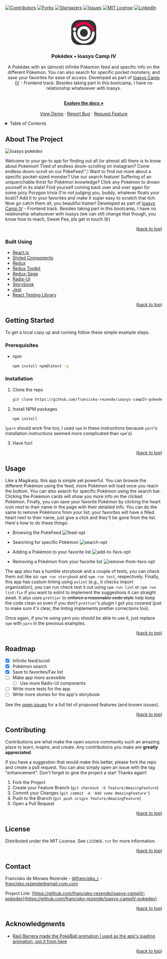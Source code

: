 <div id="top"></div>
<!--
*** Thanks for checking out the Best-README-Template. If you have a suggestion
*** that would make this better, please fork the repo and create a pull request
*** or simply open an issue with the tag "enhancement".
*** Don't forget to give the project a star!
*** Thanks again! Now go create something AMAZING! :D
-->

<!-- PROJECT SHIELDS -->
<!--
*** I'm using markdown "reference style" links for readability.
*** Reference links are enclosed in brackets [ ] instead of parentheses ( ).
*** See the bottom of this document for the declaration of the reference variables
*** for contributors-url, forks-url, etc. This is an optional, concise syntax you may use.
*** https://www.markdownguide.org/basic-syntax/#reference-style-links
-->

[![Contributors][contributors-shield]][contributors-url]
[![Forks][forks-shield]][forks-url]
[![Stargazers][stars-shield]][stars-url]
[![Issues][issues-shield]][issues-url]
[![MIT License][license-shield]][license-url]
[![LinkedIn][linkedin-shield]][linkedin-url]

<!-- PROJECT LOGO -->
<br />
<div align="center">
  <a href="https://github.com/francisko-rezende/ioasys-campIV-pokedex">
    <img src="public/favicon.svg" alt="Logo" width="80" height="80">
  </a>

<h3 align="center">Pokédex • Ioasys Camp IV</h3>

 <p align="center">
 A Pokédex with an (almost) infinite Pókemon feed and specific info on the different Pókemon. You can also search for specific pocket monsters, and save your favorites for ease of access. Developed as part of <a href="https://camp.ioasys.com.br/">Ioasys Camp IV</a> - Frontend track. Besides taking part in this bootcamp, I have no relationship whatsoever with Ioasys.
 </p>
  <p align="center">
    <br />
    <a href="https://github.com/francisko-rezende/ioasys-campIV-pokedex"><strong>Explore the docs »</strong></a>
    <br />
    <br />
    <a href="https://github.com/francisko-rezende/ioasys-campIV-pokedex">View Demo</a>
    ·
    <a href="https://github.com/francisko-rezende/ioasys-campIV-pokedex/issues">Report Bug</a>
    ·
    <a href="https://github.com/francisko-rezende/ioasys-campIV-pokedex/issues">Request Feature</a>
  </p>
</div>

<!-- TABLE OF CONTENTS -->
<details>
  <summary>Table of Contents</summary>
  <ol>
    <li>
      <a href="#about-the-project">About The Project</a>
      <ul>
        <li><a href="#built-with">Built With</a></li>
      </ul>
    </li>
    <li>
      <a href="#getting-started">Getting Started</a>
      <ul>
        <li><a href="#prerequisites">Prerequisites</a></li>
        <li><a href="#installation">Installation</a></li>
      </ul>
    </li>
    <li><a href="#usage">Usage</a></li>
    <li><a href="#roadmap">Roadmap</a></li>
    <li><a href="#contributing">Contributing</a></li>
    <li><a href="#license">License</a></li>
    <li><a href="#contact">Contact</a></li>
    <li><a href="#acknowledgments">Acknowledgments</a></li>
  </ol>
</details>

<!-- ABOUT THE PROJECT -->

## About The Project

![Ioasys pokédex](https://user-images.githubusercontent.com/39991049/156233316-4e6e29bc-a92b-4ff9-b930-f4a1d4bd615a.png)


Welcome to your go-to app for finding out all (or almost all) there is to know about Pokémon! Tired of endless doom-scrolling on Instagram? Come endless doom-scroll on our PókeFeed™,! Want to find out more about a specific pocket-sized monster? Use our search feature! Suffering of an unquenchable thirst for Pokémon knowledge? Click any Pokémon to drown yourself in its stats! Find yourself coming back over and over again for some juicy Porygon trivia (I'm not judging you, buddy, whatever floats your boat)? Add it to your favorites and make it super easy to scratch that itch. Now go catch them all, you beautiful trainer! Developed as part of [Ioasys Camp IV](https://camp.ioasys.com.br/) - Frontend track. Besides taking part in this bootcamp, I have no relationship whatsoever with Ioasys (we can still change that though, you know how to reach, Sweet Pea, pls get in touch :cry:)


<p align="right">(<a href="#top">back to top</a>)</p>

### Built Using

- [React.js](https://reactjs.org/)
- [Styled Components](https://styled-components.com/)
- [Redux](https://redux.js.org/)
- [Redux Toolkit](https://redux-toolkit.js.org/)
- [Redux-Saga](https://redux-saga.js.org/)
- [Radix-UI](https://www.radix-ui.com/)
- [Storybook](https://storybook.js.org/)
- [Jest](https://jestjs.io/)
- [React Testing Library](https://testing-library.com/)


<p align="right">(<a href="#top">back to top</a>)</p>

<!-- GETTING STARTED -->

## Getting Started

To get a local copy up and running follow these simple example steps.

### Prerequisites

- npm
  ```sh
  npm install npm@latest -g
  ```

### Installation

1. Clone the repo
   ```sh
   git clone https://github.com/francisko-rezende/ioasys-campIV-pokedex.git
   ```
2. Install NPM packages
   ```sh
   npm install
   ```
(`yarn` should work fine too, I used `npm` in these instructions because `yarn`'s installation instructions seemed more complicated than `npm`'s)

3. Have fun!

<p align="right">(<a href="#top">back to top</a>)</p>

<!-- USAGE EXAMPLES -->

## Usage

Like a Magikarp, this app is simple yet powerful. You can browse the different Pokémon using the feed, more Pokémon will load once you reach the bottom. You can also search for specific Pokémon using the search bar. Clicking the Pokémon cards will show you more info on the clicked Pokémon. Finally, you can save your favorite Pokémon by clicking the heart icon next to their name in the page with their detailed info. You can do the same to remove Pokémons from your list; your favorites will have a filled heart next to their name, just give a click and they'll be gone from the list. Here's how to do these things:

- Browsing the PokéFeed
![feed-opt](https://user-images.githubusercontent.com/39991049/156229767-bcaf7ab9-a639-466e-8a57-06896e93f39e.gif)

- Searching for specific Pokémon
![search-opt](https://user-images.githubusercontent.com/39991049/156229782-b777ce36-350a-4348-a5ca-32c08b27ea76.gif)

- Adding a Pokémon to your favorite list
![add-to-favs-opt](https://user-images.githubusercontent.com/39991049/156229789-5bcc1930-4890-4e76-8a5f-3ce2d2dcf526.gif)

- Removing a Pokémon from your favorite list
![remove-from-favs-opt](https://user-images.githubusercontent.com/39991049/156229803-2112379b-4f5e-47cf-9c4f-f6ac7f4cc428.gif)

The app also has a humble storybook and a couple of tests, you can check them out like so: `npm run storybook` and `npm run test`, respectively. Finally, this app has custom linting using `eslint` (e.g., it checks import organization), you can run check test it out using `npm run lint` or `npm run lint:fix` if you want to eslint to implement the suggestions it can straight await. It also uses `prettier` to ~~enforce a reasonable code style~~ help keep the code clean so even if you don't `prettier`'s plugin I got you covered (just to make sure it's clear, the linting implements prettier corrections too).

Once again, if you're using yarn you should be able to use it, just replace `npm` with `yarn` in the previous examples.

<p align="right">(<a href="#top">back to top</a>)</p>

<!-- ROADMAP -->

## Roadmap

- [x] Infinite feed/scroll
- [x] Pokémon search
- [x] Save to favorites/Fav list
- [ ] Make app more acessible
  - [ ] Use more Radix-UI components
- [ ] Write more tests for the app
- [ ] Write more stories for the app's storybook

See the [open issues](https://github.com/francisko-rezende/ioasys-campIV-pokedex/issues) for a full list of proposed features (and known issues).

<p align="right">(<a href="#top">back to top</a>)</p>

<!-- CONTRIBUTING -->

## Contributing

Contributions are what make the open source community such an amazing place to learn, inspire, and create. Any contributions you make are **greatly appreciated**.

If you have a suggestion that would make this better, please fork the repo and create a pull request. You can also simply open an issue with the tag "enhancement".
Don't forget to give the project a star! Thanks again!

1. Fork the Project
2. Create your Feature Branch (`git checkout -b feature/AmazingFeature`)
3. Commit your Changes (`git commit -m 'Add some AmazingFeature'`)
4. Push to the Branch (`git push origin feature/AmazingFeature`)
5. Open a Pull Request

<p align="right">(<a href="#top">back to top</a>)</p>

<!-- LICENSE -->

## License

Distributed under the MIT License. See `LICENSE.txt` for more information.

<p align="right">(<a href="#top">back to top</a>)</p>

<!-- CONTACT -->

## Contact

Francisko de Moraes Rezende - [@francisko_r](https://twitter.com/francisko_r) - francisko.rezende@gmail.com.com

Project Link: [https://github.com/francisko-rezende/ioasys-campIV-pokedex](https://github.com/francisko-rezende/ioasys-campIV-pokedex)

<p align="right">(<a href="#top">back to top</a>)</p>

<!-- ACKNOWLEDGMENTS -->

## Acknowledgments

- [Raúl Barrera made the PokéBall animation I used as the app's loading animation, got it from here](https://codepen.io/raubaca/pen/obaZmG)

<p align="right">(<a href="#top">back to top</a>)</p>

<!-- MARKDOWN LINKS & IMAGES -->
<!-- https://www.markdownguide.org/basic-syntax/#reference-style-links -->

[contributors-shield]: https://img.shields.io/github/contributors/francisko-rezende/ioasys-campIV-pokedex.svg?style=for-the-badge
[contributors-url]: https://github.com/francisko-rezende/ioasys-campIV-pokedex/graphs/contributors
[forks-shield]: https://img.shields.io/github/forks/francisko-rezende/ioasys-campIV-pokedex.svg?style=for-the-badge
[forks-url]: https://github.com/francisko-rezende/ioasys-campIV-pokedex/network/members
[stars-shield]: https://img.shields.io/github/stars/francisko-rezende/ioasys-campIV-pokedex.svg?style=for-the-badge
[stars-url]: https://github.com/francisko-rezende/ioasys-campIV-pokedex/stargazers
[issues-shield]: https://img.shields.io/github/issues/francisko-rezende/ioasys-campIV-pokedex.svg?style=for-the-badge
[issues-url]: https://github.com/francisko-rezende/ioasys-campIV-pokedex/issues
[license-shield]: https://img.shields.io/github/license/francisko-rezende/ioasys-campIV-pokedex.svg?style=for-the-badge
[license-url]: https://github.com/francisko-rezende/ioasys-campIV-pokedex/blob/francisko-main/LICENSE.txt
[linkedin-shield]: https://img.shields.io/badge/-LinkedIn-black.svg?style=for-the-badge&logo=linkedin&colorB=555
[linkedin-url]: https://linkedin.com/in/francisko-rezende
[product-screenshot]: images/screenshot.png

